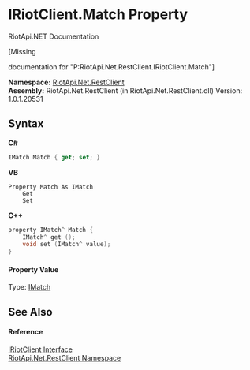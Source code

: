 # IRiotClient.Match Property 
RiotApi.NET Documentation 

\[Missing <summary> documentation for "P:RiotApi.Net.RestClient.IRiotClient.Match"\]

**Namespace:**&nbsp;<a href="380906d8-0718-db74-ba58-94a29fd87baa">RiotApi.Net.RestClient</a><br />**Assembly:**&nbsp;RiotApi.Net.RestClient (in RiotApi.Net.RestClient.dll) Version: 1.0.1.20531

## Syntax

**C#**<br />
``` C#
IMatch Match { get; set; }
```

**VB**<br />
``` VB
Property Match As IMatch
	Get
	Set
```

**C++**<br />
``` C++
property IMatch^ Match {
	IMatch^ get ();
	void set (IMatch^ value);
}
```


#### Property Value
Type: <a href="7f9eaec2-61a6-ade2-333a-2c7a1ee4e863">IMatch</a>

## See Also


#### Reference
<a href="7dd7d888-7be1-e774-04ab-b996e36da051">IRiotClient Interface</a><br /><a href="380906d8-0718-db74-ba58-94a29fd87baa">RiotApi.Net.RestClient Namespace</a><br />